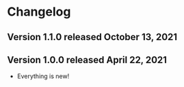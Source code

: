 # Changelog

## Version 1.1.0 released October 13, 2021

## Version 1.0.0 released April 22, 2021

- Everything is new!
